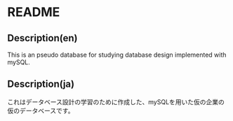 # README

## Description(en)
This is an pseudo database for studying database design implemented with mySQL.

## Description(ja)
これはデータベース設計の学習のために作成した、mySQLを用いた仮の企業の仮のデータベースです。
